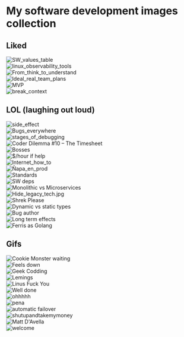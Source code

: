 My software development images collection
==========================================

Liked
-------

![SW_values_table](SW_values_table.jpg)  
![linux_observability_tools](linux_perf_tools_full.svg)  
![From_think_to_understand](From_think_to_understand.jpg)  
![Ideal_real_team_plans](Ideal_real_team_plans.png)  
![MVP](MVP.png)  
![break_context](break_context.jpg)  


LOL (laughing out loud)
-------------------------

![side_effect](LOL/side_effect.jpg)  
![Bugs_everywhere](LOL/Bugs_everywhere.jpg)  
![stages_of_debugging](LOL/stages_of_debugging.jpg)  
![Coder Dilemma #10 – The Timesheet](LOL/timesheet.jpg)  
![Bosses](LOL/Bosses.gif)  
![$/hour if help](LOL/Cost.jpg)  
![Internet_how_to](LOL/Internet_how_to.jpg)  
![Ñapa_en_prod](LOL/Ñapa_en_prod.jpg)  
![Standards](LOL/Standards.png)  
![SW deps](LOL/dependency.png)  
![Monolithic vs Microservices](LOL/Monolithic_vs_microservices.jpg)  
![Hide_legacy_tech.jpg](LOL/Hide_legacy_tech.jpg)  
![Shrek Please](LOL/Please.jpg)  
![Dynamic vs static types](LOL/dynamic_vs_static_types.jpg)  
![Bug author](LOL/bug_author.jpg)  
![Long term effects](LOL/long-term-effects.jpg)  
![Ferris as Golang](https://github.com/mkrl/misbrands/blob/master/ferris.svg)  


Gifs
------

![Cookie Monster waiting](gifs/Cookie_Monster_waiting.gif)  
![Feels down](gifs/Feels_down.gif)  
![Geek Codding](gifs/Geek_Codding.gif)  
![Lemings](gifs/Lemings.gif)  
![Linus Fuck You](gifs/Linus_Fuck_You.gif)  
![Well done](gifs/Well_done.gif)  
![ohhhhh](gifs/ohhhhh.gif)  
![pena](gifs/pena.gif)  
![automatic failover](gifs/automatic-failover.gif)  
![shutupandtakemymoney](gifs/shutupandtakemymoney.gif)  
![Matt D'Avella](gifs/matt-d-avella-running.gif)  
![welcome](gifs/welcome.gif)  
